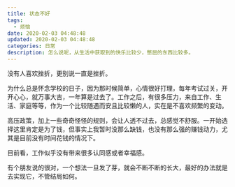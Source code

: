 ```yaml
---
title: 状态不好
tags:
  - 烦恼
date: 2020-02-03 04:48:48
updated: 2020-02-03 04:48:48
categories: 日常
description: 怎么说呢，从生活中获取到的快乐比较少，憋屈的东西比较多。
---
```


没有人喜欢挫折，更别说一直是挫折。

为什么总是怀念学校的日子，因为那时候简单，心情很好打理，每年考试过关，开开心心，就万事大吉，一年算是过去了。工作之后，有很多压力，来自工作、生活、家庭等等，作为一个比较随遇而安且比较懒的人，实在是不喜欢频繁的变动。

高压政策，加上一些奇奇怪怪的规则，会让人透不过去，总感觉不舒服。一开始选择这里肯定是为了钱，但事实上我暂时没那么缺钱，也没有那么强的赚钱动力，尤其是目前没有时间花钱的情况下。

目前看，工作似乎没有带来很多认同感或者幸福感。

有个朋友说的很对，一个想法一旦发了芽，就会不断不断的长大，最好的办法就是去实现它，不管结局如何。

<!-- more -->


